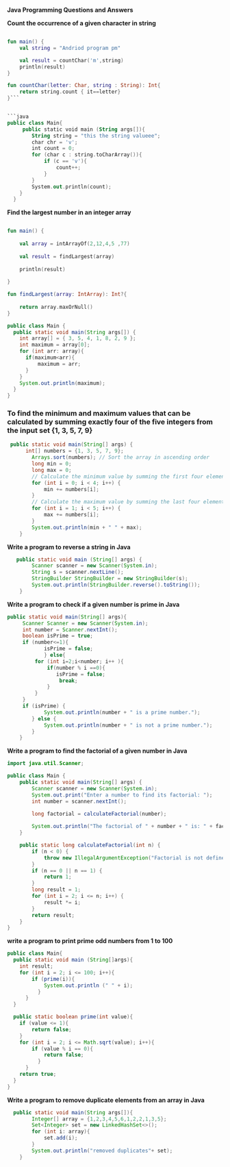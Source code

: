 **Java Programming Questions and Answers**

**Count the occurrence of a given character in string**
``` kotlin

fun main() {
    val string = "Andriod program pm"

    val result = countChar('m',string)
    println(result)
}

fun countChar(letter: Char, string : String): Int{
    return string.count { it==letter}
}```


```java
public class Main{
	 public static void main (String args[]){
        String string = "this the string valueee";
        char chr = 'v';
        int count = 0;
        for (char c : string.toCharArray()){
            if (c == 'v'){
                count++;
            } 
        }
        System.out.println(count);
    }
  }
```
**Find the largest number in an integer array**
```kotlin

fun main() {
 
    val array = intArrayOf(2,12,4,5 ,77)
    
    val result = findLargest(array)
    
    println(result)
    
}

fun findLargest(array: IntArray): Int?{
    
    return array.maxOrNull()
}
```

```java
public class Main {
  public static void main(String args[]) {
    int array[] = { 3, 5, 4, 1, 8, 2, 9 };
    int maximum = array[0];
    for (int arr: array){
      if(maximum<arr){
          maximum = arr;
      }
    }
    System.out.println(maximum);
  }
}
```
### To find the minimum and maximum values that can be calculated by summing exactly four of the five integers from the input set {1, 3, 5, 7, 9}
```java
 public static void main(String[] args) {
      int[] numbers = {1, 3, 5, 7, 9};
        Arrays.sort(numbers); // Sort the array in ascending order
        long min = 0;
        long max = 0;
        // Calculate the minimum value by summing the first four elements
        for (int i = 0; i < 4; i++) {
            min += numbers[i];
        }
        // Calculate the maximum value by summing the last four elements
        for (int i = 1; i < 5; i++) {
            max += numbers[i];
        }
        System.out.println(min + " " + max);
    }
```
**Write a program to reverse a string in Java**
```java
   public static void main (String[] args) {
        Scanner scanner = new Scanner(System.in);
        String s = scanner.nextLine();
        StringBuilder StringBuilder = new StringBuilder(s);
        System.out.println(StringBuilder.reverse().toString());
    }
```
**Write a program to check if a given number is prime in Java**
```java
public static void main(String[] args){
     Scanner Scanner = new Scanner(System.in);
     int number = Scanner.nextInt();
     boolean isPrime = true;
     if (number<=1){
            isPrime = false;
            } else{
         for (int i=2;i<number; i++ ){
             if(number % i ==0){
                isPrime = false;
                 break;
             }
         } 
     }
     if (isPrime) {
            System.out.println(number + " is a prime number.");
        } else {
            System.out.println(number + " is not a prime number.");
        }
    }
```
**Write a program to find the factorial of a given number in Java**
``` java
import java.util.Scanner;

public class Main {
    public static void main(String[] args) {
        Scanner scanner = new Scanner(System.in);
        System.out.print("Enter a number to find its factorial: ");
        int number = scanner.nextInt();

        long factorial = calculateFactorial(number);
        
        System.out.println("The factorial of " + number + " is: " + factorial);
    }

    public static long calculateFactorial(int n) {
        if (n < 0) {
            throw new IllegalArgumentException("Factorial is not defined for negative numbers.");
        }
        if (n == 0 || n == 1) {
            return 1;
        }
        long result = 1;
        for (int i = 2; i <= n; i++) {
            result *= i;
        }
        return result;
    }
}
```
**write a program to print prime odd numbers from 1 to 100**
```java
public class Main{
  public static void main (String[]args){
	int result;
	for (int i = 2; i <= 100; i++){
		if (prime(i)){
			System.out.println (" " + i);
		  }
	  }
  }

  public static boolean prime(int value){
	if (value <= 1){
		return false;
	}
	for (int i = 2; i <= Math.sqrt(value); i++){
		if (value % i == 0){
			return false;
		  }
	  }
	return true;
  }
}
```
**Write a program to remove duplicate elements from an array in Java**
```java
  public static void main(String args[]){
        Integer[] array = {1,2,3,4,5,6,1,2,2,1,3,5};
        Set<Integer> set = new LinkedHashSet<>();
        for (int i: array){
            set.add(i);
        } 
        System.out.println("removed duplicates"+ set);
    }
```
